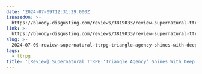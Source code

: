 ```yaml
---
date: '2024-07-09T12:31:29.000Z'
isBasedOn: >-
  https://bloody-disgusting.com/reviews/3819033/review-supernatural-ttrpg-triangle-agency-shines-with-deep-gameplay-and-captivating-campaigns/
link: >-
  https://bloody-disgusting.com/reviews/3819033/review-supernatural-ttrpg-triangle-agency-shines-with-deep-gameplay-and-captivating-campaigns/
slug: >-
  2024-07-09-review-supernatural-ttrpg-triangle-agency-shines-with-deep-gameplay-and
tags:
  - ttrpg
title: '[Review] Supernatural TTRPG ‘Triangle Agency’ Shines With Deep Gameplay and'
---
```

 
